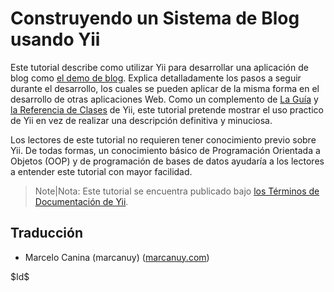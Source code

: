 Construyendo un Sistema de Blog usando Yii
==========================================

Este tutorial describe como utilizar Yii para desarrollar una aplicación de blog como [el demo de blog](http://www.yiiframework.com/demos/blog/). Explica detalladamente los pasos a seguir durante el desarrollo, los cuales se pueden aplicar de la misma forma en el desarrollo de otras aplicaciones Web. Como un complemento de [La Guía](http://www.yiiframework.com/doc/guide/es/) y [la Referencia de Clases](http://www.yiiframework.com/doc/api/) de Yii, este tutorial pretende mostrar el uso practico de Yii en vez de realizar una descripción definitiva y minuciosa.

Los lectores de este tutorial no requieren tener conocimiento previo sobre Yii. De todas formas, un conocimiento básico de Programación Orientada a Objetos (OOP) y de programación de bases de datos ayudaría a los lectores a entender este tutorial con mayor facilidad.

 > Note|Nota: Este tutorial se encuentra publicado bajo [los Términos de Documentación de Yii](http://www.yiiframework.com/doc/terms/).

Traducción
-----------

- Marcelo Canina (marcanuy) ([marcanuy.com](http://marcanuy.com/))

<div class="revision">$Id$</div>